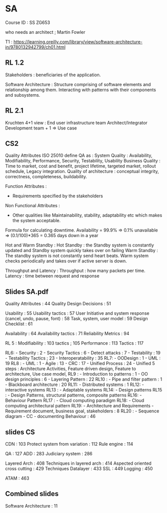 # SA
Course ID : SS ZG653

who needs an architect ; Martin Fowler

T1 : https://learning.oreilly.com/library/view/software-architecture-in/9780132942799/ch01.html


## RL 1.2

Stakeholders : beneficiaries of the application.

Software Architecture : 
    Structure  comprising of software elements and relationship among them. Interacting with patterns with their components and subsystems.

## RL 2.1

Kruchten 4+1 view :
    End user
    infrastructure team
    Architect/Integrator
    Development team
    + 1 => Use case
## CS2 

Quality Attributes 
ISO 25010 define QA as : 
    System Quality : Availability, Modifiability, Performance, Security, Testability, Usability
    Business Quality : Time to market, cost and benefit, project lifetime, targeted market, rollout schedule, Legacy integration.
    Quality of architecture : conceptual integrity, correctness, completeness, buildability.

Function Attributes : 
- Requirements specified by the stakeholders

Non Functional Attributes :
- Other qualities like Maintainability, stability, adaptability etc which makes the system acceptable.

Formula for calculating downtime. 
    Availability = 99.9% => 0.1% unavailable => (0.1/100)*365 = 0.365 days down in a year

Hot and Warm Standby :
    Hot Standby : the Standby system is constantly updated and Standby system quickly takes over on failing
    Warm Standby : The standby system is not constantly send heart beats. Warm system checks periodically and takes over if active server is down.

Throughput and Latency :
    Throughput : how many packets per time.
    Latency : time between request and response 

## Slides SA.pdf

Quality Attributes : 44
Quality Design Decisions : 51

Usability : 55
Usability tactics : 57
User Initiative and system response (cancel, undo, pause, font) : 58 
Task, system, user model : 59
Design Checklist : 61

Availability : 64
Availability tactics : 71
Reliability Metrics : 94

RL 5 :
    Modifiability : 103
    tactics ; 105
    Performance : 113
    Tactics : 117

RL6:
    - Security : 2
    - Security Tactics : 6
    - Detect attacks : 7
    - Testability : 19
    - Testability Tactics ; 23
    - Interoperatability : 35
RL7:
    - OODesign : 1
    - UML : 19
RL8 :
    - UML : 1
    - Agile : 13
    - CRC : 17
    - Unified Process : 24
    - Unified 5 steps : Architecture Activities, Feature driven design, Feature to architecture, Use case model, 
RL9 :
    - Introduction to patterns : 1
    - OO design principles : 6
    - Layering Pattern : 22
RL10 :
    - Pipe and filter pattern : 1
    - Blackboard architecture : 20
RL11:
    - Distributed systems : 1
RL12:
    - interactive systems
RL13 :
    - Adaptable systems
RL14:
    - Design patterns
RL15 :
    - Design Patterns, structural patterns, composite patterns
RL16:
    - Behaviour Pattern
RL17 :
    - Cloud computing paradigm
RL18:
    - Cloud computing architectural pattern
RL19:
    - Architecture and Requirements
    - Requirement document, business goal, stakeholders : 8
RL20 :
    - Sequence diagram
    - CC
    - documenting Behaviour : 46


## slides CS 

CDN : 103
Protect system from variation : 112
Rule engine : 114

QA : 127
ADD : 283
Judiciary system : 286

Layered Arch : 408
Techniques in layered arch : 414
Aspected oriented cross cutting : 429
Techniques Datalayer : 433
SSL : 449
Logging : 450

ATAM : 463

## Combined slides

Software Architecture : 11

